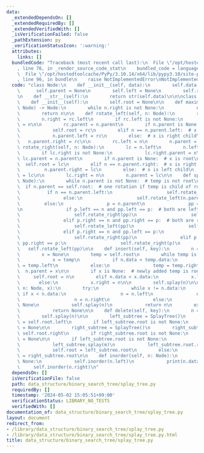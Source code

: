 ```yaml
---
data:
  _extendedDependsOn: []
  _extendedRequiredBy: []
  _extendedVerifiedWith: []
  _isVerificationFailed: false
  _pathExtension: py
  _verificationStatusIcon: ':warning:'
  attributes:
    links: []
  bundledCode: "Traceback (most recent call last):\n  File \"/opt/hostedtoolcache/PyPy/3.10.14/x64/lib/pypy3.10/site-packages/onlinejudge_verify/documentation/build.py\"\
    , line 76, in _render_source_code_stat\n    bundled_code = language.bundle(\n\
    \  File \"/opt/hostedtoolcache/PyPy/3.10.14/x64/lib/pypy3.10/site-packages/onlinejudge_verify/languages/python.py\"\
    , line 96, in bundle\n    raise NotImplementedError\nNotImplementedError\n"
  code: "class Node:\n    def __init__(self, data):\n        self.data = data\n  \
    \      self.parent = None\n        self.left = None\n        self.right = None\n\
    \n    def __str__(self):\n        return str(self.data)\n\n\nclass SplayTree:\n\
    \    def __init__(self):\n        self.root = None\n\n    def maximum(self, n:\
    \ Node) -> Node:\n        while n.right is not None:\n            n = n.right\n\
    \        return n\n\n    def rotate_left(self, n: Node):\n        rc = n.right\n\
    \        n.right = rc.left\n        if rc.left is not None:\n            rc.left.parent\
    \ = n\n\n        rc.parent = n.parent\n        if n.parent is None:  # x is root\n\
    \            self.root = rc\n        elif n == n.parent.left:  # x is left child\n\
    \            n.parent.left = rc\n        else:  # x is right child\n         \
    \   n.parent.right = rc\n\n        rc.left = n\n        n.parent = rc\n\n    def\
    \ rotate_right(self, n: Node):\n        lc = n.left\n        n.left = lc.right\n\
    \        if lc.right is not None:\n            lc.right.parent = n\n\n       \
    \ lc.parent = n.parent\n        if n.parent is None:  # x is root\n          \
    \  self.root = lc\n        elif n == n.parent.right:  # x is right child\n   \
    \         n.parent.right = lc\n        else:  # x is left child\n            n.parent.left\
    \ = lc\n\n        lc.right = n\n        n.parent = lc\n\n    def splay(self, n:\
    \ Node):\n        while n.parent is not None:  # temp is not root\n          \
    \  if n.parent == self.root:  # one rotation if temp is child of root\n      \
    \          if n == n.parent.left:\n                    self.rotate_right(n.parent)\n\
    \                else:\n                    self.rotate_left(n.parent)\n\n   \
    \         else:\n                p = n.parent\n                pp = p.parent\n\
    \n                if p.left == n and pp.left == p:  # both are left children\n\
    \                    self.rotate_right(pp)\n                    self.rotate_right(p)\n\
    \                elif p.right == n and pp.right == p:  # both are right children\n\
    \                    self.rotate_left(pp)\n                    self.rotate_left(p)\n\
    \                elif p.right == n and pp.left == p:\n                    self.rotate_left(p)\n\
    \                    self.rotate_right(pp)\n                elif p.left == n and\
    \ pp.right == p:\n                    self.rotate_right(p)\n                 \
    \   self.rotate_left(pp)\n\n    def insert(self, key):\n        n = Node(key)\n\
    \        x = None\n        temp = self.root\n        while temp is not None:\n\
    \            x = temp\n            if n.data < temp.data:\n                temp\
    \ = temp.left\n            else:\n                temp = temp.right\n\n      \
    \  n.parent = x\n\n        if x is None:  # newly added temp is root\n       \
    \     self.root = n\n        elif n.data < x.data:\n            x.left = n\n \
    \       else:\n            x.right = n\n\n        self.splay(n)\n\n    def search(self,\
    \ n: Node, x):\n        try:\n            while x != n.data:\n               \
    \ if x < n.data:\n                    n = n.left\n                elif x > n.data:\n\
    \                    n = n.right\n                else:\n                    return\
    \ None\n            self.splay(n)\n            return n\n        except AttributeError:\n\
    \            return None\n\n    def delete(self, key):\n        n = Node(key)\n\
    \        self.splay(n)\n\n        left_subtree = SplayTree()\n        left_subtree.root\
    \ = self.root.left\n        if left_subtree.root is not None:\n            left_subtree.root.parent\
    \ = None\n\n        right_subtree = SplayTree()\n        right_subtree.root =\
    \ self.root.right\n        if right_subtree.root is not None:\n            right_subtree.root.parent\
    \ = None\n\n        if left_subtree.root is not None:\n            m = left_subtree.maximum(left_subtree.root)\n\
    \            left_subtree.splay(m)\n            left_subtree.root.right = right_subtree.root\n\
    \            self.root = left_subtree.root\n        else:\n            self.root\
    \ = right_subtree.root\n\n    def inorder(self, n: Node):\n        if n is not\
    \ None:\n            self.inorder(n.left)\n            print(n.data)\n       \
    \     self.inorder(n.right)\n"
  dependsOn: []
  isVerificationFile: false
  path: data_structure/binary_search_tree/splay_tree.py
  requiredBy: []
  timestamp: '2024-05-02 15:05:51+09:00'
  verificationStatus: LIBRARY_NO_TESTS
  verifiedWith: []
documentation_of: data_structure/binary_search_tree/splay_tree.py
layout: document
redirect_from:
- /library/data_structure/binary_search_tree/splay_tree.py
- /library/data_structure/binary_search_tree/splay_tree.py.html
title: data_structure/binary_search_tree/splay_tree.py
---
```

